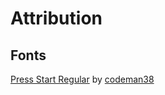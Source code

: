 # Attribution

## Fonts

[Press Start Regular](https://www.1001fonts.com/press-start-font.html) by [codeman38](http://www.zone38.net/)
